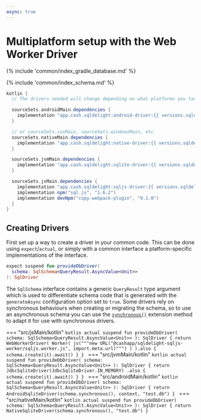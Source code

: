 ```yaml
---
async: true
---
```

# Multiplatform setup with the Web Worker Driver

{% include 'common/index_gradle_database.md' %}

{% include 'common/index_schema.md' %}

```groovy
kotlin {
  // The drivers needed will change depending on what platforms you target:

  sourceSets.androidMain.dependencies {
    implementation "app.cash.sqldelight:android-driver:{{ versions.sqldelight }}"
  }

  // or sourceSets.iosMain, sourceSets.windowsMain, etc.
  sourceSets.nativeMain.dependencies {
    implementation "app.cash.sqldelight:native-driver:{{ versions.sqldelight }}"
  }

  sourceSets.jvmMain.dependencies {
    implementation "app.cash.sqldelight:sqlite-driver:{{ versions.sqldelight }}"
  }

  sourceSets.jsMain.dependencies {
    implementation "app.cash.sqldelight:sqljs-driver:{{ versions.sqldelight }}"
    implementation npm("sql.js", "1.6.2")
    implementation devNpm("copy-webpack-plugin", "9.1.0")
  }
}
```

## Creating Drivers

First set up a way to create a driver in your common code. This can be done using `expect`/`actual`,
or simply with a common interface a platform-specific implementations of the interface.

```kotlin title="src/commonMain/kotlin"
expect suspend fun provideDbDriver(
  schema: SqlSchema<QueryResult.AsyncValue<Unit>>
): SqlDriver
```
The `SqlSchema` interface contains a generic `QueryResult` type argument which is used to differentiate
schema code that is generated with the `generateAsync` configuration option set to `true`.
Some drivers rely on synchronous behaviours when creating or migrating the schema, so to use an
asynchronous schema you can use the [`synchronous()`](../../2.x/extensions/async-extensions/app.cash.sqldelight.async.coroutines/#427896482%2FFunctions%2F-1043631958) extension method to adapt it for use with synchronous drivers. 

=== "src/jsMain/kotlin"
    ```kotlin
    actual suspend fun provideDbDriver(
      schema: SqlSchema<QueryResult.AsyncValue<Unit>>
    ): SqlDriver {
      return WebWorkerDriver(
        Worker(
          js("""new URL("@cashapp/sqldelight-sqljs-worker/sqljs.worker.js", import.meta.url)""")
        )
      ).also { schema.create(it).await() }
    }
    ```
=== "src/jvmMain/kotlin"
    ```kotlin
    actual suspend fun provideDbDriver(
      schema: SqlSchema<QueryResult.AsyncValue<Unit>>
    ): SqlDriver {
      return JdbcSqliteDriver(JdbcSqliteDriver.IN_MEMORY)
        .also { schema.create(it).await() }
    }
    ```
=== "src/androidMain/kotlin"
    ```kotlin
    actual suspend fun provideDbDriver(
      schema: SqlSchema<QueryResult.AsyncValue<Unit>>
    ): SqlDriver {
      return AndroidSqliteDriver(schema.synchronous(), context, "test.db")
    }
    ```
=== "src/nativeMain/kotlin"
    ```kotlin
    actual suspend fun provideDbDriver(
      schema: SqlSchema<QueryResult.AsyncValue<Unit>>
    ): SqlDriver {
      return NativeSqliteDriver(schema.synchronous(), "test.db")
    }
    ```
